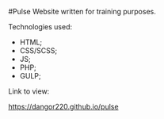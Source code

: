#Pulse 
Website written for training purposes.

Technologies used:
* HTML;
* CSS/SCSS;
* JS;
* PHP;
* GULP;

Link to view:

https://dangor220.github.io/pulse
